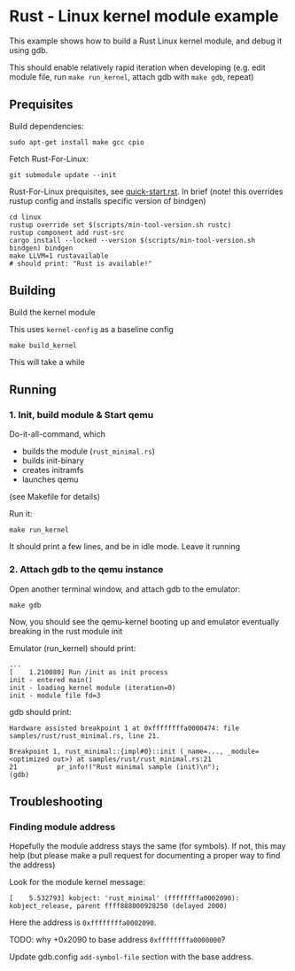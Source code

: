# Rust - Linux kernel module example

This example shows how to build a Rust Linux kernel module, and debug it using gdb.

This should enable relatively rapid iteration when developing (e.g. edit module file, run `make run_kernel`, attach gdb with `make gdb`, repeat)

## Prequisites

Build dependencies:

    sudo apt-get install make gcc cpio

Fetch Rust-For-Linux:

    git submodule update --init

Rust-For-Linux prequisites, see [quick-start.rst](https://github.com/Rust-for-Linux/linux/blob/d9b2e84c0700782f26c9558a3eaacbe1f78c01e8/Documentation/rust/quick-start.rst). In brief (note! this overrides rustup config and installs specific version of bindgen)

    cd linux
    rustup override set $(scripts/min-tool-version.sh rustc)
    rustup component add rust-src
    cargo install --locked --version $(scripts/min-tool-version.sh bindgen) bindgen
    make LLVM=1 rustavailable
    # should print: "Rust is available!"

## Building

Build the kernel module

This uses `kernel-config` as a baseline config

    make build_kernel

This will take a while

## Running

### 1. Init, build module & Start qemu

Do-it-all-command, which

- builds the module (`rust_minimal.rs`)
- builds init-binary
- creates initramfs
- launches qemu

(see Makefile for details)

Run it:

    make run_kernel

It should print a few lines, and be in idle mode. Leave it running

### 2. Attach gdb to the qemu instance

Open another terminal window, and attach gdb to the emulator:

    make gdb

Now, you should see the qemu-kernel booting up and emulator eventually breaking in the rust module init

Emulator (run_kernel) should print:

    ...
    [    1.210080] Run /init as init process
    init - entered main()
    init - loading kernel module (iteration=0)
    init - module file fd=3

gdb should print:

    Hardware assisted breakpoint 1 at 0xffffffffa0000474: file samples/rust/rust_minimal.rs, line 21.

    Breakpoint 1, rust_minimal::{impl#0}::init (_name=..., _module=<optimized out>) at samples/rust/rust_minimal.rs:21
    21	        pr_info!("Rust minimal sample (init)\n");
    (gdb)

## Troubleshooting

### Finding module address

Hopefully the module address stays the same (for symbols). If not, this may help (but please make a pull request for documenting a proper way to find the address)

Look for the module kernel message:

    [    5.532793] kobject: 'rust_minimal' (ffffffffa0002090): kobject_release, parent ffff888000928250 (delayed 2000)

Here the address is `0xffffffffa0002090`.

TODO: why +0x2090 to base address `0xffffffffa0000000`?

Update gdb.config `add-symbol-file` section with the base address.
